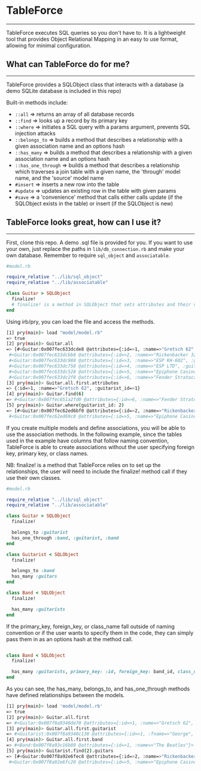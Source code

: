 # TableForce
---
TableForce executes SQL queries so you don't have to. It is a lightweight tool that provides Object Relational Mapping in an easy to use format, allowing for minimal configuration.

## What can TableForce do for me?
---
TableForce provides a SQLObject class that interacts with a database (a demo SQLite database is included in this repo)

Built-in methods include:
 - `::all` => returns an array of all database records
 - `::find` => looks up a record by its primary key
 - `::where` => initiates a SQL query with a params argument, prevents SQL injection attacks
 - `::belongs_to` => builds a method that describes a relationship with a given association name and an options hash
 - `::has_many` => builds a method that describes a relationship with a given association name and an options hash
 - `::has_one_through` => builds a method that describes a relationship which traverses a join table with a given name, the 'through' model name, and the 'source' model name
 - `#insert` => inserts a new row into the table
 - `#update` => updates an existing row in the table with given params
 - `#save` => a 'convenience' method that calls either calls update (if the SQLObject exists in the table) or insert (if the SQLObject is new)

## TableForce looks great, how can I use it?
---
First, clone this repo. A demo .sql file is provided for you. If you want to use your own, just replace the paths in `lib/db_connection.rb` and make your own database. Remember to require `sql_object` and `associatable`.

```Ruby
#model.rb

require_relative "../lib/sql_object"
require_relative "../lib/associatable"

class Guitar > SQLObject
  finalize!
  # finalize! is a method in SQLObject that sets attributes and their values.
end
```

Using irb/pry, you can load the file and access the methods.

```Bash
[1] pry(main)> load "model/model.rb"
=> true
[2] pry(main)> Guitar.all
=> [#<Guitar:0x007fec633dcde8 @attributes={:id=>1, :name=>"Gretsch 62", :guitarist_id=>1}>,
 #<Guitar:0x007fec633dcbb8 @attributes={:id=>2, :name=>"Rickenbacker 325", :guitarist_id=>2}>,
 #<Guitar:0x007fec633dc988 @attributes={:id=>3, :name=>"ESP KH-602", :guitarist_id=>3}>,
 #<Guitar:0x007fec633dc758 @attributes={:id=>4, :name=>"ESP LTD", :guitarist_id=>4}>,
 #<Guitar:0x007fec633dc528 @attributes={:id=>5, :name=>"Epiphone Casino", :guitarist_id=>2}>,
 #<Guitar:0x007fec633dc2f8 @attributes={:id=>6, :name=>"Fender Stratocaster", :guitarist_id=>6}>]
[3] pry(main)> Guitar.all.first.attributes
=> {:id=>1, :name=>"Gretsch 62", :guitarist_id=>1}
[4] pry(main)> Guitar.find(6)
=> #<Guitar:0x007fec651a2fd0 @attributes={:id=>6, :name=>"Fender Stratocaster", :guitarist_id=>6}>
[5] pry(main)> Guitar.where(guitarist_id: 2)
=> [#<Guitar:0x007fec62ed6bf0 @attributes={:id=>2, :name=>"Rickenbacker 325", :guitarist_id=>2}>,
 #<Guitar:0x007fec62ed69c0 @attributes={:id=>5, :name=>"Epiphone Casino", :guitarist_id=>2}>]

```

If you create multiple models and define associations, you will be able to use the association methods. In the following example, since the tables used in the example have columns that follow naming convention, TableForce is able to create associations without the user specifying foreign key, primary key, or class names.


NB: finalize! is a method that TableForce relies on to set up the relationships, the user will need to include the finalize! method call if they use their own classes.

```Ruby
#model.rb

require_relative "../lib/sql_object"
require_relative "../lib/associatable"

class Guitar > SQLObject
  finalize!

  belongs_to :guitarist
  has_one_through :band, :guitarist, :band
end

class Guitarist < SQLObject
  finalize!

  belongs_to :band
  has_many :guitars
end

class Band < SQLObject
  finalize!

  has_many :guitarists
end
```

If the primary_key, foreign_key, or class_name fall outside of naming convention or if the user wants to specify them in the code, they can simply pass them in as an options hash at the method call.

```Ruby

class Band < SQLObject
  finalize!

  has_many :guitarists, primary_key: :id, foreign_key: band_id, class_name: 'Guitar'
end

```

As you can see, the has_many, belongs_to, and has_one_through methods have defined relationships between the models.

```bash
[1] pry(main)> load 'model/model.rb'
=> true
[2] pry(main)> Guitar.all.first
=> #<Guitar:0x007f8a9340de70 @attributes={:id=>1, :name=>"Gretsch 62", :guitarist_id=>1}>
[3] pry(main)> Guitar.all.first.guitarist
=> #<Guitarist:0x007f8a9340c138 @attributes={:id=>1, :fname=>"George", :lname=>"Harrison", :band_id=>1}>
[4] pry(main)> Guitar.all.first.band
=> #<Band:0x007f8a93c16b80 @attributes={:id=>1, :name=>"The Beatles"}>
[5] pry(main)> Guitarist.find(2).guitars
=> [#<Guitar:0x007f8a92e6fec8 @attributes={:id=>2, :name=>"Rickenbacker 325", :guitarist_id=>2}>,
 #<Guitar:0x007f8a92e6fc20 @attributes={:id=>5, :name=>"Epiphone Casino", :guitarist_id=>2}>]

```
